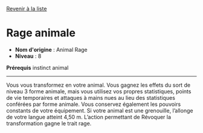 [Revenir à la liste](list.md)

# Rage animale

 * **Nom d'origine** : Animal Rage
 * **Niveau** : 8


<p><strong>Prérequis</strong> instinct animal</p>
<hr>
<p>Vous vous transformez en votre animal. Vous gagnez les effets du sort de niveau 3 forme animale, mais vous utilisez vos propres statistiques, points de vie temporaires et attaques à mains nues au lieu des statistiques conférées par forme animale. Vous conservez également les pouvoirs constants de votre équipement. Si votre animal est une grenouille, l’allonge de votre langue atteint 4,50 m. L’action permettant de Révoquer la transformation gagne le trait rage.</p>